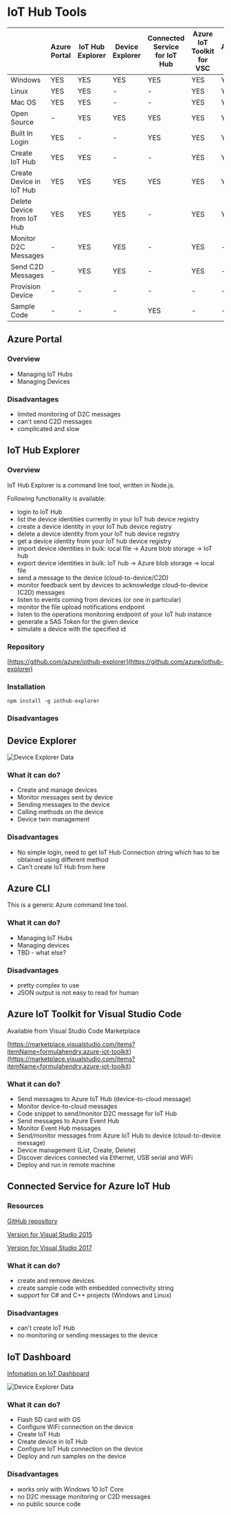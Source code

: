# IoT Hub Tools

||Azure Portal|IoT Hub Explorer|Device Explorer|Connected Service for IoT Hub|Azure IoT Toolkit for VSC|Azure CLI|IoT Dashboard|
|-|-|-|-|-|-|-|-|
|Windows|YES|YES|YES|YES|YES|YES|YES|
|Linux|YES|YES|-|-|YES|YES|-|
|Mac OS|YES|YES|-|-|YES|YES|-|
|Open Source|-|YES|YES|YES|YES|YES|-|
|Built In Login|YES|-|-|YES|YES|YES|YES|
|Create IoT Hub|YES|YES|-|-|YES|YES|YES|
|Create Device in IoT Hub|YES|YES|YES|YES|YES|YES|YES|
|Delete Device from IoT Hub|YES|YES|YES|-|YES|YES|?|
|Monitor D2C Messages|-|YES|YES|-|YES|-|-|
|Send C2D Messages|-|YES|YES|-|YES|-|-|
|Provision Device|-|-|-|-|-|-|YES|
|Sample Code|-|-|-|YES|-|-|YES|


## **Azure Portal**

### Overview
* Managing IoT Hubs
* Managing Devices

### Disadvantages
* limited monitoring of D2C messages
* can't send C2D messages
* complicated and slow

## **IoT Hub Explorer**

### Overview

IoT Hub Explorer is a command line tool, written in Node.js.

Following functionality is available:

* login to IoT Hub
* list the device identities currently in your IoT hub device registry
* create a device identity in your IoT hub device registry
* delete a device identity from your IoT hub device registry
* get a device identity from your IoT hub device registry
* import device identities in bulk: local file -> Azure blob storage -> IoT hub
* export device identities in bulk: IoT hub -> Azure blob storage -> local file
* send a message to the device (cloud-to-device/C2D)
* monitor feedback sent by devices to acknowledge cloud-to-device (C2D) messages
* listen to events coming from devices (or one in particular)
* monitor the file upload notifications endpoint
* listen to the operations monitoring endpoint of your IoT hub instance
* generate a SAS Token for the given device
* simulate a device with the specified id

### Repository

[https://github.com/azure/iothub-explorer](https://github.com/azure/iothub-explorer)

### Installation

    npm install -g iothub-explorer

### Disadvantages


## **Device Explorer**

![Device Explorer Data](images/device-explorer-data.png)

### What it can do?
* Create and manage devices
* Monitor messages sent by device
* Sending messages to the device
* Calling methods on the device
* Device twin management

### Disadvantages
* No simple login, need to get IoT Hub Connection string which has to be obtained using different method
* Can't create IoT Hub from here

## Azure CLI

This is a generic Azure command line tool.

### What it can do?
* Managing IoT Hubs
* Managing devices
* TBD - what else?

### Disadvantages
* pretty complex to use
* JSON output is not easy to read for human


## Azure IoT Toolkit for Visual Studio Code

Available from Visual Studio Code Marketplace

[https://marketplace.visualstudio.com/items?itemName=formulahendry.azure-iot-toolkit](https://marketplace.visualstudio.com/items?itemName=formulahendry.azure-iot-toolkit)

### What it can do?
* Send messages to Azure IoT Hub (device-to-cloud message)
* Monitor device-to-cloud messages
* Code snippet to send/monitor D2C message for IoT Hub
* Send messages to Azure Event Hub
* Monitor Event Hub messages
* Send/monitor messages from Azure IoT Hub to device (cloud-to-device message)
* Device management (List, Create, Delete)
* Discover devices connected via Ethernet, USB serial and WiFi
* Deploy and run in remote machine

## **Connected Service for Azure IoT Hub**

### Resources

[GitHub repository](https://github.com/Azure/azure-iot-hub-vs-cs)

[Version for Visual Studio 2015](https://marketplace.visualstudio.com/items?itemName=MicrosoftIoT.ConnectedServiceforAzureIoTHub)

[Version for Visual Studio 2017](https://marketplace.visualstudio.com/items?itemName=ZimKalinowski.ConnectedServiceforAzureIoTHub)

### What it can do?
* create and remove devices
* create sample code with embedded connectivity string
* support for C# and C++ projects (Windows and Linux)

### Disadvantages
* can't create IoT Hub
* no monitoring or sending messages to the device

## **IoT Dashboard**

[Infomation on IoT Dashboard](https://developer.microsoft.com/en-us/windows/iot/docs/iotdashboard)

![Device Explorer Data](images/iot-dashboard-setup.png)


### What it can do?

* Flash SD card with OS
* Configure WiFi connection on the device
* Create IoT Hub
* Create device in IoT Hub
* Configure IoT Hub connection on the device
* Deploy and run samples on the device

### Disadvantages
* works only with Windows 10 IoT Core
* no D2C message monitoring or C2D messages
* no public source code
